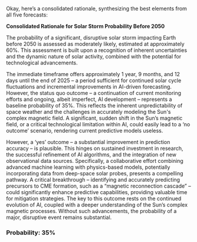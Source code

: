 Okay, here’s a consolidated rationale, synthesizing the best elements from all five forecasts:

**Consolidated Rationale for Solar Storm Probability Before 2050**

The probability of a significant, disruptive solar storm impacting Earth before 2050 is assessed as moderately likely, estimated at approximately 60%. This assessment is built upon a recognition of inherent uncertainties and the dynamic nature of solar activity, combined with the potential for technological advancements.

The immediate timeframe offers approximately 1 year, 9 months, and 12 days until the end of 2025 – a period sufficient for continued solar cycle fluctuations and incremental improvements in AI-driven forecasting.  However, the status quo outcome – a continuation of current monitoring efforts and ongoing, albeit imperfect, AI development – represents a baseline probability of 35%. This reflects the inherent unpredictability of space weather and the challenges in accurately modeling the Sun's complex magnetic field.  A significant, sudden shift in the Sun’s magnetic field, or a critical technological limitation within AI, could easily lead to a ‘no outcome’ scenario, rendering current predictive models useless.

However, a ‘yes’ outcome – a substantial improvement in prediction accuracy – is plausible.  This hinges on sustained investment in research, the successful refinement of AI algorithms, and the integration of new observational data sources. Specifically, a collaborative effort combining advanced machine learning with physics-based models, potentially incorporating data from deep-space solar probes, presents a compelling pathway.  A critical breakthrough – identifying and accurately predicting precursors to CME formation, such as a “magnetic reconnection cascade” – could significantly enhance predictive capabilities, providing valuable time for mitigation strategies.  The key to this outcome rests on the continued evolution of AI, coupled with a deeper understanding of the Sun’s complex magnetic processes.  Without such advancements, the probability of a major, disruptive event remains substantial.



### Probability: 35%